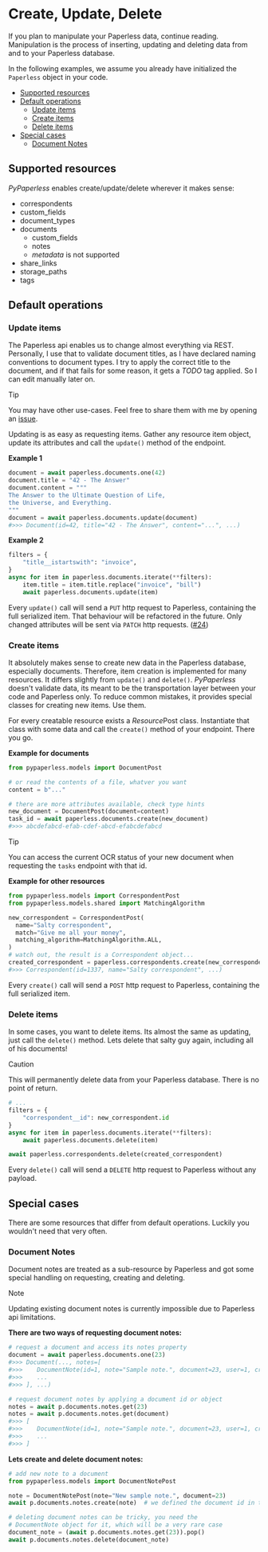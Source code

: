 # Create, Update, Delete

If you plan to manipulate your Paperless data, continue reading. Manipulation is the process of inserting, updating and deleting data from and to your Paperless database.

In the following examples, we assume you already have initialized the `Paperless` object in your code.

- [Supported resources](#supported-resources)
- [Default operations](#default-operations)
    - [Update items](#update-items)
    - [Create items](#create-items)
    - [Delete items](#delete-items)
- [Special cases](#special-cases)
    - [Document Notes](#document-notes)

## Supported resources

*PyPaperless* enables create/update/delete wherever it makes sense:

* correspondents
* custom_fields
* document_types
* documents
    * custom_fields
    * notes
    * *metadata* is not supported
* share_links
* storage_paths
* tags

## Default operations

### Update items

The Paperless api enables us to change almost everything via REST. Personally, I use that to validate document titles, as I have declared naming conventions to document types. I try to apply the correct title to the document, and if that fails for some reason, it gets a _TODO_ tag applied. So I can edit manually later on.

> [!TIP]
> You may have other use-cases. Feel free to share them with me by opening an [issue](https://github.com/tb1337/paperless-api/issues).

Updating is as easy as requesting items. Gather any resource item object, update its attributes and call the `update()` method of the endpoint.

**Example 1**

```python
document = await paperless.documents.one(42)
document.title = "42 - The Answer"
document.content = """
The Answer to the Ultimate Question of Life,
the Universe, and Everything.
"""
document = await paperless.documents.update(document)
#>>> Document(id=42, title="42 - The Answer", content="...", ...)
```

**Example 2**

```python
filters = {
    "title__istartswith": "invoice",
}
async for item in paperless.documents.iterate(**filters):
    item.title = item.title.replace("invoice", "bill")
    await paperless.documents.update(item)
```

Every `update()` call will send a `PUT` http request to Paperless, containing the full serialized item. That behaviour will be refactored in the future. Only changed attributes will be sent via `PATCH` http requests. ([#24](https://github.com/tb1337/paperless-api/issues/24))

### Create items

It absolutely makes sense to create new data in the Paperless database, especially documents. Therefore, item creation is implemented for many resources. It differs slightly from `update()` and `delete()`. *PyPaperless* doesn't validate data, its meant to be the transportation layer between your code and Paperless only. To reduce common mistakes, it provides special classes for creating new items. Use them.

For every creatable resource exists a *Resource*Post class. Instantiate that class with some data and call the `create()` method of your endpoint. There you go.

**Example for documents**

```python
from pypaperless.models import DocumentPost

# or read the contents of a file, whatver you want
content = b"..."

# there are more attributes available, check type hints
new_document = DocumentPost(document=content)
task_id = await paperless.documents.create(new_document)
#>>> abcdefabcd-efab-cdef-abcd-efabcdefabcd
```

> [!TIP]
> You can access the current OCR status of your new document when requesting the `tasks` endpoint with that id.

**Example for other resources**

```python
from pypaperless.models import CorrespondentPost
from pypaperless.models.shared import MatchingAlgorithm

new_correspondent = CorrespondentPost(
  name="Salty correspondent",
  match="Give me all your money",
  matching_algorithm=MatchingAlgorithm.ALL,
)
# watch out, the result is a Correspondent object...
created_correspondent = paperless.correspondents.create(new_correspondent)
#>>> Correspondent(id=1337, name="Salty correspondent", ...)
```

Every `create()` call will send a `POST` http request to Paperless, containing the full serialized item.

### Delete items

In some cases, you want to delete items. Its almost the same as updating, just call the `delete()` method. Lets delete that salty guy again, including all of his documents!

> [!CAUTION]
> This will permanently delete data from your Paperless database. There is no point of return.

```python
# ...
filters = {
    "correspondent__id": new_correspondent.id
}
async for item in paperless.documents.iterate(**filters):
    await paperless.documents.delete(item)

await paperless.correspondents.delete(created_correspondent)
```

Every `delete()` call will send a `DELETE` http request to Paperless without any payload.

## Special cases

There are some resources that differ from default operations. Luckily you wouldn't need that very often.

### Document Notes

Document notes are treated as a sub-resource by Paperless and got some special handling on requesting, creating and deleting.

> [!NOTE]
> Updating existing document notes is currently impossible due to Paperless api limitations.

**There are two ways of requesting document notes:**

```python
# request a document and access its notes property
document = await paperless.documents.one(23)
#>>> Document(..., notes=[
#>>>    DocumentNote(id=1, note="Sample note.", document=23, user=1, created=datetime.datetime()),
#>>>    ...
#>>> ], ...)

# request document notes by applying a document id or object
notes = await p.documents.notes.get(23)
notes = await p.documents.notes.get(document)
#>>> [
#>>>    DocumentNote(id=1, note="Sample note.", document=23, user=1, created=datetime.datetime()),
#>>>    ...
#>>> ]
```

**Lets create and delete document notes:**

```python
# add new note to a document
from pypaperless.models import DocumentNotePost

note = DocumentNotePost(note="New sample note.", document=23)
await p.documents.notes.create(note)  # we defined the document id in the Post model

# deleting document notes can be tricky, you need the
# DocumentNote object for it, which will be a very rare case
document_note = (await p.documents.notes.get(23)).pop()
await p.documents.notes.delete(document_note)
```
